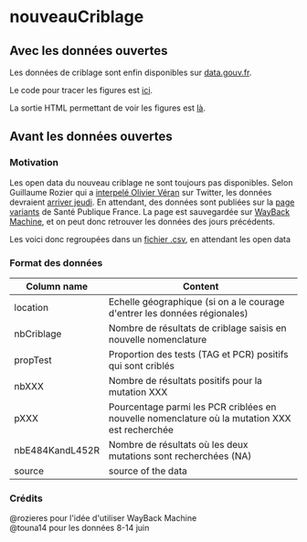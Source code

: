 # nouveauCriblage

## Avec les données ouvertes

Les données de criblage sont enfin disponibles sur [data.gouv.fr](https://www.data.gouv.fr/fr/datasets/donnees-de-laboratoires-pour-le-depistage-indicateurs-sur-les-mutations/).

Le code pour tracer les figures est [ici](https://github.com/flodebarre/nouveauCriblage/blob/main/scripts/mutations.Rmd).

La sortie HTML permettant de voir les figures est [là](https://htmlpreview.github.io/?https://raw.githubusercontent.com/flodebarre/nouveauCriblage/main/scripts/mutations.html). 

## Avant les données ouvertes

### Motivation

Les open data du nouveau criblage ne sont toujours pas disponibles. Selon Guillaume Rozier qui a [interpelé Olivier Véran](https://twitter.com/GuillaumeRozier/status/1409766713076428800?s=20) sur Twitter, les données devraient [arriver jeudi](https://twitter.com/GuillaumeRozier/status/1409806585078165504?s=20).
En attendant, des données sont publiées sur la [page variants](https://www.santepubliquefrance.fr/dossiers/coronavirus-covid-19/coronavirus-circulation-des-variants-du-sars-cov-2#block-270756) de Santé Publique France. La page est sauvegardée sur [WayBack Machine](http://web.archive.org/web/*/https://www.santepubliquefrance.fr/dossiers/coronavirus-covid-19/coronavirus-circulation-des-variants-du-sars-cov-2), et on peut donc retrouver les données des jours précédents.

Les voici donc regroupées dans un [fichier .csv](https://github.com/flodebarre/nouveauCriblage/blob/main/data/nouveauCriblage.csv), en attendant les open data

### Format des données

Column name | Content |
--- | --- |
location | Echelle géographique (si on a le courage d'entrer les données régionales)|
nbCriblage | Nombre de résultats de criblage saisis en nouvelle nomenclature |
propTest | Proportion des tests (TAG et PCR) positifs qui sont criblés |
nbXXX | Nombre de résultats positifs pour la mutation XXX |
pXXX | Pourcentage parmi les PCR criblées en nouvelle nomenclature où la mutation XXX est recherchée |
nbE484KandL452R	| Nombre de résultats où les deux mutations sont recherchées (NA) |
source | source of the data |

### Crédits

@rozieres pour l'idée d'utiliser WayBack Machine  
@touna14 pour les données 8-14 juin
